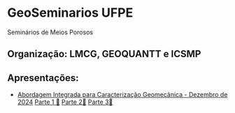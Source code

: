 # GeoSeminarios UFPE
Seminários de Meios Porosos

## Organização: LMCG, GEOQUANTT e ICSMP

## Apresentações:

- [Abordagem Integrada para Caracterização Geomecânica - Dezembro de 2024]()     [Parte 1 🎦]()     [Parte 2🎦]()     [Parte 3🎦]()

